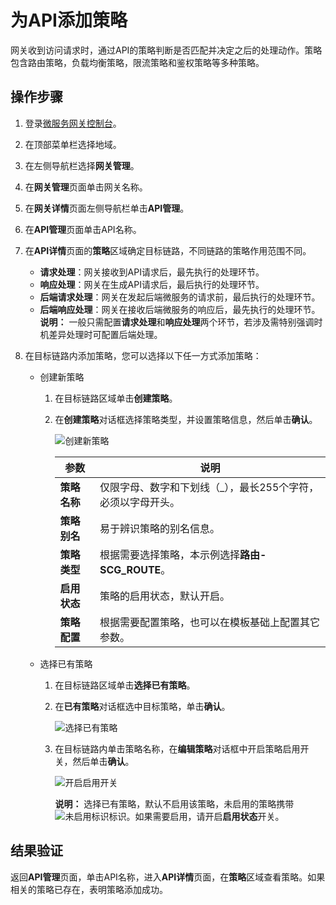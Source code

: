 # 为API添加策略

网关收到访问请求时，通过API的策略判断是否匹配并决定之后的处理动作。策略包含路由策略，负载均衡策略，限流策略和鉴权策略等多种策略。

## 操作步骤

1.  登录[微服务网关控制台](https://microgw.console.aliyun.com)。

2.  在顶部菜单栏选择地域。

3.  在左侧导航栏选择**网关管理**。

4.  在**网关管理**页面单击网关名称。

5.  在**网关详情**页面左侧导航栏单击**API管理**。

6.  在**API管理**页面单击API名称。

7.  在**API详情**页面的**策略**区域确定目标链路，不同链路的策略作用范围不同。

    -   **请求处理**：网关接收到API请求后，最先执行的处理环节。
    -   **响应处理**：网关在生成API请求后，最后执行的处理环节。
    -   **后端请求处理**：网关在发起后端微服务的请求前，最后执行的处理环节。
    -   **后端响应处理**：网关在接收后端微服务的响应后，最先执行的处理环节。
    **说明：** 一般只需配置**请求处理**和**响应处理**两个环节，若涉及需特别强调时机差异处理时可配置后端处理。

8.  在目标链路内添加策略，您可以选择以下任一方式添加策略：

    -   创建新策略
        1.  在目标链路区域单击**创建策略**。
        2.  在**创建策略**对话框选择策略类型，并设置策略信息，然后单击**确认**。

            ![创建新策略](https://static-aliyun-doc.oss-accelerate.aliyuncs.com/assets/img/zh-CN/6580067061/p190653.png)

            |参数|说明|
            |--|--|
            |**策略名称**|仅限字母、数字和下划线（\_），最长255个字符，必须以字母开头。|
            |**策略别名**|易于辨识策略的别名信息。|
            |**策略类型**|根据需要选择策略，本示例选择**路由-SCG\_ROUTE**。|
            |**启用状态**|策略的启用状态，默认开启。|
            |**策略配置**|根据需要配置策略，也可以在模板基础上配置其它参数。|

    -   选择已有策略
        1.  在目标链路区域单击**选择已有策略**。
        2.  在**已有策略**对话框选中目标策略，单击**确认**。

            ![选择已有策略](https://static-aliyun-doc.oss-accelerate.aliyuncs.com/assets/img/zh-CN/6580067061/p190668.png)

        3.  在目标链路内单击策略名称，在**编辑策略**对话框中开启策略启用开关，然后单击**确认**。

            ![开启启用开关](https://static-aliyun-doc.oss-accelerate.aliyuncs.com/assets/img/zh-CN/6580067061/p195658.png)

            **说明：** 选择已有策略，默认不启用该策略，未启用的策略携带![未启用标识](https://static-aliyun-doc.oss-accelerate.aliyuncs.com/assets/img/zh-CN/4003564061/p179979.png)标识。如果需要启用，请开启**启用状态**开关。


## 结果验证

返回**API管理**页面，单击API名称，进入**API详情**页面，在**策略**区域查看策略。如果相关的策略已存在，表明策略添加成功。

